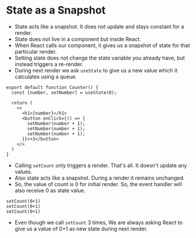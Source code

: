 # State as a Snapshot

- State acts like a snapshot. It does not update and stays constant for a render.
- State does not live in a component but inside React.
- When React calls our component, it gives us a snapshot of state for that particular render.
- Setting state does not change the state variable you already have, but instead triggers a re-render.
- During next render we ask `useState` to give us a new value which it calculates using a queue.



```tsx
export default function Counter() {
  const [number, setNumber] = useState(0);

  return (
    <>
      <h1>{number}</h1>
      <button onClick={() => {
        setNumber(number + 1);
        setNumber(number + 1);
        setNumber(number + 1);
      }}>+3</button>
    </>
  )
}

```

- Calling `setCount` only triggers a render. That's all. It doesn't update any values.
- Also state acts like a snapshot. During a render it remains unchanged.
- So, the value of count is 0 for initial render. So, the event handler will also receive 0 as state value.

```
setCount(0+1)
setCount(0+1)
setCount(0+1)
```
- Even though we call `setCount` 3 times, We are always asking React to give us a value of 0+1 as new state during next render.
